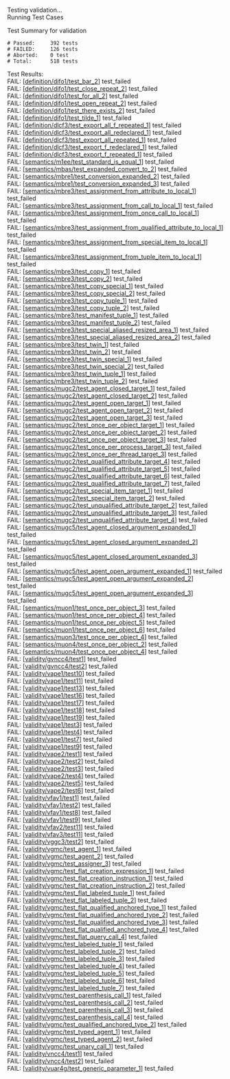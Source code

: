 
Testing validation...</br>
Running Test Cases

Test Summary for validation

    # Passed:     392 tests
    # FAILED:     126 tests
    # Aborted:    0 test
    # Total:      518 tests

Test Results:</br>
FAIL:  \[[definition/difo1/test\_bar\_2](definition/difo1/test\_bar\_2)\] test\_failed</br>
FAIL:  \[[definition/difo1/test\_close\_repeat\_2](definition/difo1/test\_close\_repeat\_2)\] test\_failed</br>
FAIL:  \[[definition/difo1/test\_for\_all\_2](definition/difo1/test\_for\_all\_2)\] test\_failed</br>
FAIL:  \[[definition/difo1/test\_open\_repeat\_2](definition/difo1/test\_open\_repeat\_2)\] test\_failed</br>
FAIL:  \[[definition/difo1/test\_there\_exists\_2](definition/difo1/test\_there\_exists\_2)\] test\_failed</br>
FAIL:  \[[definition/difo1/test\_tilde\_1](definition/difo1/test\_tilde\_1)\] test\_failed</br>
FAIL:  \[[definition/dlcf3/test\_export\_all\_f\_repeated\_1](definition/dlcf3/test\_export\_all\_f\_repeated\_1)\] test\_failed</br>
FAIL:  \[[definition/dlcf3/test\_export\_all\_redeclared\_1](definition/dlcf3/test\_export\_all\_redeclared\_1)\] test\_failed</br>
FAIL:  \[[definition/dlcf3/test\_export\_all\_repeated\_1](definition/dlcf3/test\_export\_all\_repeated\_1)\] test\_failed</br>
FAIL:  \[[definition/dlcf3/test\_export\_f\_redeclared\_1](definition/dlcf3/test\_export\_f\_redeclared\_1)\] test\_failed</br>
FAIL:  \[[definition/dlcf3/test\_export\_f\_repeated\_1](definition/dlcf3/test\_export\_f\_repeated\_1)\] test\_failed</br>
FAIL:  \[[semantics/m1ee/test\_standard\_is\_equal\_1](semantics/m1ee/test\_standard\_is\_equal\_1)\] test\_failed</br>
FAIL:  \[[semantics/mbas/test\_expanded\_convert\_to\_2](semantics/mbas/test\_expanded\_convert\_to\_2)\] test\_failed</br>
FAIL:  \[[semantics/mbre1/test\_conversion\_expanded\_2](semantics/mbre1/test\_conversion\_expanded\_2)\] test\_failed</br>
FAIL:  \[[semantics/mbre1/test\_conversion\_expanded\_3](semantics/mbre1/test\_conversion\_expanded\_3)\] test\_failed</br>
FAIL:  \[[semantics/mbre3/test\_assignment\_from\_attribute\_to\_local\_1](semantics/mbre3/test\_assignment\_from\_attribute\_to\_local\_1)\] test\_failed</br>
FAIL:  \[[semantics/mbre3/test\_assignment\_from\_call\_to\_local\_1](semantics/mbre3/test\_assignment\_from\_call\_to\_local\_1)\] test\_failed</br>
FAIL:  \[[semantics/mbre3/test\_assignment\_from\_once\_call\_to\_local\_1](semantics/mbre3/test\_assignment\_from\_once\_call\_to\_local\_1)\] test\_failed</br>
FAIL:  \[[semantics/mbre3/test\_assignment\_from\_qualified\_attribute\_to\_local\_1](semantics/mbre3/test\_assignment\_from\_qualified\_attribute\_to\_local\_1)\] test\_failed</br>
FAIL:  \[[semantics/mbre3/test\_assignment\_from\_special\_item\_to\_local\_1](semantics/mbre3/test\_assignment\_from\_special\_item\_to\_local\_1)\] test\_failed</br>
FAIL:  \[[semantics/mbre3/test\_assignment\_from\_tuple\_item\_to\_local\_1](semantics/mbre3/test\_assignment\_from\_tuple\_item\_to\_local\_1)\] test\_failed</br>
FAIL:  \[[semantics/mbre3/test\_copy\_1](semantics/mbre3/test\_copy\_1)\] test\_failed</br>
FAIL:  \[[semantics/mbre3/test\_copy\_2](semantics/mbre3/test\_copy\_2)\] test\_failed</br>
FAIL:  \[[semantics/mbre3/test\_copy\_special\_1](semantics/mbre3/test\_copy\_special\_1)\] test\_failed</br>
FAIL:  \[[semantics/mbre3/test\_copy\_special\_2](semantics/mbre3/test\_copy\_special\_2)\] test\_failed</br>
FAIL:  \[[semantics/mbre3/test\_copy\_tuple\_1](semantics/mbre3/test\_copy\_tuple\_1)\] test\_failed</br>
FAIL:  \[[semantics/mbre3/test\_copy\_tuple\_2](semantics/mbre3/test\_copy\_tuple\_2)\] test\_failed</br>
FAIL:  \[[semantics/mbre3/test\_manifest\_tuple\_1](semantics/mbre3/test\_manifest\_tuple\_1)\] test\_failed</br>
FAIL:  \[[semantics/mbre3/test\_manifest\_tuple\_2](semantics/mbre3/test\_manifest\_tuple\_2)\] test\_failed</br>
FAIL:  \[[semantics/mbre3/test\_special\_aliased\_resized\_area\_1](semantics/mbre3/test\_special\_aliased\_resized\_area\_1)\] test\_failed</br>
FAIL:  \[[semantics/mbre3/test\_special\_aliased\_resized\_area\_2](semantics/mbre3/test\_special\_aliased\_resized\_area\_2)\] test\_failed</br>
FAIL:  \[[semantics/mbre3/test\_twin\_1](semantics/mbre3/test\_twin\_1)\] test\_failed</br>
FAIL:  \[[semantics/mbre3/test\_twin\_2](semantics/mbre3/test\_twin\_2)\] test\_failed</br>
FAIL:  \[[semantics/mbre3/test\_twin\_special\_1](semantics/mbre3/test\_twin\_special\_1)\] test\_failed</br>
FAIL:  \[[semantics/mbre3/test\_twin\_special\_2](semantics/mbre3/test\_twin\_special\_2)\] test\_failed</br>
FAIL:  \[[semantics/mbre3/test\_twin\_tuple\_1](semantics/mbre3/test\_twin\_tuple\_1)\] test\_failed</br>
FAIL:  \[[semantics/mbre3/test\_twin\_tuple\_2](semantics/mbre3/test\_twin\_tuple\_2)\] test\_failed</br>
FAIL:  \[[semantics/mugc2/test\_agent\_closed\_target\_1](semantics/mugc2/test\_agent\_closed\_target\_1)\] test\_failed</br>
FAIL:  \[[semantics/mugc2/test\_agent\_closed\_target\_2](semantics/mugc2/test\_agent\_closed\_target\_2)\] test\_failed</br>
FAIL:  \[[semantics/mugc2/test\_agent\_open\_target\_1](semantics/mugc2/test\_agent\_open\_target\_1)\] test\_failed</br>
FAIL:  \[[semantics/mugc2/test\_agent\_open\_target\_2](semantics/mugc2/test\_agent\_open\_target\_2)\] test\_failed</br>
FAIL:  \[[semantics/mugc2/test\_agent\_open\_target\_3](semantics/mugc2/test\_agent\_open\_target\_3)\] test\_failed</br>
FAIL:  \[[semantics/mugc2/test\_once\_per\_object\_target\_1](semantics/mugc2/test\_once\_per\_object\_target\_1)\] test\_failed</br>
FAIL:  \[[semantics/mugc2/test\_once\_per\_object\_target\_2](semantics/mugc2/test\_once\_per\_object\_target\_2)\] test\_failed</br>
FAIL:  \[[semantics/mugc2/test\_once\_per\_object\_target\_3](semantics/mugc2/test\_once\_per\_object\_target\_3)\] test\_failed</br>
FAIL:  \[[semantics/mugc2/test\_once\_per\_process\_target\_3](semantics/mugc2/test\_once\_per\_process\_target\_3)\] test\_failed</br>
FAIL:  \[[semantics/mugc2/test\_once\_per\_thread\_target\_3](semantics/mugc2/test\_once\_per\_thread\_target\_3)\] test\_failed</br>
FAIL:  \[[semantics/mugc2/test\_qualified\_attribute\_target\_4](semantics/mugc2/test\_qualified\_attribute\_target\_4)\] test\_failed</br>
FAIL:  \[[semantics/mugc2/test\_qualified\_attribute\_target\_5](semantics/mugc2/test\_qualified\_attribute\_target\_5)\] test\_failed</br>
FAIL:  \[[semantics/mugc2/test\_qualified\_attribute\_target\_6](semantics/mugc2/test\_qualified\_attribute\_target\_6)\] test\_failed</br>
FAIL:  \[[semantics/mugc2/test\_qualified\_attribute\_target\_7](semantics/mugc2/test\_qualified\_attribute\_target\_7)\] test\_failed</br>
FAIL:  \[[semantics/mugc2/test\_special\_item\_target\_1](semantics/mugc2/test\_special\_item\_target\_1)\] test\_failed</br>
FAIL:  \[[semantics/mugc2/test\_special\_item\_target\_2](semantics/mugc2/test\_special\_item\_target\_2)\] test\_failed</br>
FAIL:  \[[semantics/mugc2/test\_unqualified\_attribute\_target\_2](semantics/mugc2/test\_unqualified\_attribute\_target\_2)\] test\_failed</br>
FAIL:  \[[semantics/mugc2/test\_unqualified\_attribute\_target\_3](semantics/mugc2/test\_unqualified\_attribute\_target\_3)\] test\_failed</br>
FAIL:  \[[semantics/mugc2/test\_unqualified\_attribute\_target\_4](semantics/mugc2/test\_unqualified\_attribute\_target\_4)\] test\_failed</br>
FAIL:  \[[semantics/mugc5/test\_agent\_closed\_argument\_expanded\_1](semantics/mugc5/test\_agent\_closed\_argument\_expanded\_1)\] test\_failed</br>
FAIL:  \[[semantics/mugc5/test\_agent\_closed\_argument\_expanded\_2](semantics/mugc5/test\_agent\_closed\_argument\_expanded\_2)\] test\_failed</br>
FAIL:  \[[semantics/mugc5/test\_agent\_closed\_argument\_expanded\_3](semantics/mugc5/test\_agent\_closed\_argument\_expanded\_3)\] test\_failed</br>
FAIL:  \[[semantics/mugc5/test\_agent\_open\_argument\_expanded\_1](semantics/mugc5/test\_agent\_open\_argument\_expanded\_1)\] test\_failed</br>
FAIL:  \[[semantics/mugc5/test\_agent\_open\_argument\_expanded\_2](semantics/mugc5/test\_agent\_open\_argument\_expanded\_2)\] test\_failed</br>
FAIL:  \[[semantics/mugc5/test\_agent\_open\_argument\_expanded\_3](semantics/mugc5/test\_agent\_open\_argument\_expanded\_3)\] test\_failed</br>
FAIL:  \[[semantics/muon1/test\_once\_per\_object\_3](semantics/muon1/test\_once\_per\_object\_3)\] test\_failed</br>
FAIL:  \[[semantics/muon1/test\_once\_per\_object\_4](semantics/muon1/test\_once\_per\_object\_4)\] test\_failed</br>
FAIL:  \[[semantics/muon1/test\_once\_per\_object\_5](semantics/muon1/test\_once\_per\_object\_5)\] test\_failed</br>
FAIL:  \[[semantics/muon1/test\_once\_per\_object\_6](semantics/muon1/test\_once\_per\_object\_6)\] test\_failed</br>
FAIL:  \[[semantics/muon3/test\_once\_per\_object\_4](semantics/muon3/test\_once\_per\_object\_4)\] test\_failed</br>
FAIL:  \[[semantics/muon4/test\_once\_per\_object\_2](semantics/muon4/test\_once\_per\_object\_2)\] test\_failed</br>
FAIL:  \[[semantics/muon4/test\_once\_per\_object\_4](semantics/muon4/test\_once\_per\_object\_4)\] test\_failed</br>
FAIL:  \[[validity/gvncc4/test1](validity/gvncc4/test1)\] test\_failed</br>
FAIL:  \[[validity/gvncc4/test2](validity/gvncc4/test2)\] test\_failed</br>
FAIL:  \[[validity/vape1/test10](validity/vape1/test10)\] test\_failed</br>
FAIL:  \[[validity/vape1/test11](validity/vape1/test11)\] test\_failed</br>
FAIL:  \[[validity/vape1/test13](validity/vape1/test13)\] test\_failed</br>
FAIL:  \[[validity/vape1/test16](validity/vape1/test16)\] test\_failed</br>
FAIL:  \[[validity/vape1/test17](validity/vape1/test17)\] test\_failed</br>
FAIL:  \[[validity/vape1/test18](validity/vape1/test18)\] test\_failed</br>
FAIL:  \[[validity/vape1/test19](validity/vape1/test19)\] test\_failed</br>
FAIL:  \[[validity/vape1/test3](validity/vape1/test3)\] test\_failed</br>
FAIL:  \[[validity/vape1/test4](validity/vape1/test4)\] test\_failed</br>
FAIL:  \[[validity/vape1/test7](validity/vape1/test7)\] test\_failed</br>
FAIL:  \[[validity/vape1/test9](validity/vape1/test9)\] test\_failed</br>
FAIL:  \[[validity/vape2/test1](validity/vape2/test1)\] test\_failed</br>
FAIL:  \[[validity/vape2/test2](validity/vape2/test2)\] test\_failed</br>
FAIL:  \[[validity/vape2/test3](validity/vape2/test3)\] test\_failed</br>
FAIL:  \[[validity/vape2/test4](validity/vape2/test4)\] test\_failed</br>
FAIL:  \[[validity/vape2/test5](validity/vape2/test5)\] test\_failed</br>
FAIL:  \[[validity/vape2/test6](validity/vape2/test6)\] test\_failed</br>
FAIL:  \[[validity/vfav1/test1](validity/vfav1/test1)\] test\_failed</br>
FAIL:  \[[validity/vfav1/test2](validity/vfav1/test2)\] test\_failed</br>
FAIL:  \[[validity/vfav1/test8](validity/vfav1/test8)\] test\_failed</br>
FAIL:  \[[validity/vfav1/test9](validity/vfav1/test9)\] test\_failed</br>
FAIL:  \[[validity/vfav2/test11](validity/vfav2/test11)\] test\_failed</br>
FAIL:  \[[validity/vfav3/test11](validity/vfav3/test11)\] test\_failed</br>
FAIL:  \[[validity/vggc3/test2](validity/vggc3/test2)\] test\_failed</br>
FAIL:  \[[validity/vgmc/test\_agent\_1](validity/vgmc/test\_agent\_1)\] test\_failed</br>
FAIL:  \[[validity/vgmc/test\_agent\_2](validity/vgmc/test\_agent\_2)\] test\_failed</br>
FAIL:  \[[validity/vgmc/test\_assigner\_3](validity/vgmc/test\_assigner\_3)\] test\_failed</br>
FAIL:  \[[validity/vgmc/test\_flat\_creation\_expression\_1](validity/vgmc/test\_flat\_creation\_expression\_1)\] test\_failed</br>
FAIL:  \[[validity/vgmc/test\_flat\_creation\_instruction\_1](validity/vgmc/test\_flat\_creation\_instruction\_1)\] test\_failed</br>
FAIL:  \[[validity/vgmc/test\_flat\_creation\_instruction\_2](validity/vgmc/test\_flat\_creation\_instruction\_2)\] test\_failed</br>
FAIL:  \[[validity/vgmc/test\_flat\_labeled\_tuple\_1](validity/vgmc/test\_flat\_labeled\_tuple\_1)\] test\_failed</br>
FAIL:  \[[validity/vgmc/test\_flat\_labeled\_tuple\_2](validity/vgmc/test\_flat\_labeled\_tuple\_2)\] test\_failed</br>
FAIL:  \[[validity/vgmc/test\_flat\_qualified\_anchored\_type\_1](validity/vgmc/test\_flat\_qualified\_anchored\_type\_1)\] test\_failed</br>
FAIL:  \[[validity/vgmc/test\_flat\_qualified\_anchored\_type\_2](validity/vgmc/test\_flat\_qualified\_anchored\_type\_2)\] test\_failed</br>
FAIL:  \[[validity/vgmc/test\_flat\_qualified\_anchored\_type\_3](validity/vgmc/test\_flat\_qualified\_anchored\_type\_3)\] test\_failed</br>
FAIL:  \[[validity/vgmc/test\_flat\_qualified\_anchored\_type\_4](validity/vgmc/test\_flat\_qualified\_anchored\_type\_4)\] test\_failed</br>
FAIL:  \[[validity/vgmc/test\_flat\_query\_call\_4](validity/vgmc/test\_flat\_query\_call\_4)\] test\_failed</br>
FAIL:  \[[validity/vgmc/test\_labeled\_tuple\_1](validity/vgmc/test\_labeled\_tuple\_1)\] test\_failed</br>
FAIL:  \[[validity/vgmc/test\_labeled\_tuple\_2](validity/vgmc/test\_labeled\_tuple\_2)\] test\_failed</br>
FAIL:  \[[validity/vgmc/test\_labeled\_tuple\_3](validity/vgmc/test\_labeled\_tuple\_3)\] test\_failed</br>
FAIL:  \[[validity/vgmc/test\_labeled\_tuple\_4](validity/vgmc/test\_labeled\_tuple\_4)\] test\_failed</br>
FAIL:  \[[validity/vgmc/test\_labeled\_tuple\_5](validity/vgmc/test\_labeled\_tuple\_5)\] test\_failed</br>
FAIL:  \[[validity/vgmc/test\_labeled\_tuple\_6](validity/vgmc/test\_labeled\_tuple\_6)\] test\_failed</br>
FAIL:  \[[validity/vgmc/test\_labeled\_tuple\_7](validity/vgmc/test\_labeled\_tuple\_7)\] test\_failed</br>
FAIL:  \[[validity/vgmc/test\_parenthesis\_call\_1](validity/vgmc/test\_parenthesis\_call\_1)\] test\_failed</br>
FAIL:  \[[validity/vgmc/test\_parenthesis\_call\_2](validity/vgmc/test\_parenthesis\_call\_2)\] test\_failed</br>
FAIL:  \[[validity/vgmc/test\_parenthesis\_call\_3](validity/vgmc/test\_parenthesis\_call\_3)\] test\_failed</br>
FAIL:  \[[validity/vgmc/test\_parenthesis\_call\_4](validity/vgmc/test\_parenthesis\_call\_4)\] test\_failed</br>
FAIL:  \[[validity/vgmc/test\_qualified\_anchored\_type\_2](validity/vgmc/test\_qualified\_anchored\_type\_2)\] test\_failed</br>
FAIL:  \[[validity/vgmc/test\_typed\_agent\_1](validity/vgmc/test\_typed\_agent\_1)\] test\_failed</br>
FAIL:  \[[validity/vgmc/test\_typed\_agent\_2](validity/vgmc/test\_typed\_agent\_2)\] test\_failed</br>
FAIL:  \[[validity/vgmc/test\_unary\_call\_1](validity/vgmc/test\_unary\_call\_1)\] test\_failed</br>
FAIL:  \[[validity/vncc4/test1](validity/vncc4/test1)\] test\_failed</br>
FAIL:  \[[validity/vncc4/test2](validity/vncc4/test2)\] test\_failed</br>
FAIL:  \[[validity/vuar4g/test\_generic\_parameter\_1](validity/vuar4g/test\_generic\_parameter\_1)\] test\_failed
